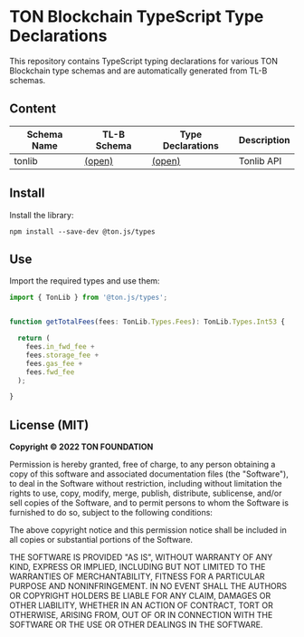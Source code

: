 
# TON Blockchain TypeScript Type Declarations

This repository contains TypeScript typing declarations for
various TON Blockchain type schemas and are automatically
generated from TL-B schemas.


## Content

| Schema Name | TL-B Schema                                                                                  | Type Declarations                         | Description |
| ----------- |----------------------------------------------------------------------------------------------|-------------------------------------------| ----------- |
| tonlib      | [(open)](https://github.com/ton-blockchain/ton/blob/master/tl/generate/scheme/tonlib_api.tl) | [(open)](./types/tonlib.d.ts)  | Tonlib API  |


## Install

Install the library:

```shell
npm install --save-dev @ton.js/types
```


## Use

Import the required types and use them:

```typescript
import { TonLib } from '@ton.js/types';


function getTotalFees(fees: TonLib.Types.Fees): TonLib.Types.Int53 {

  return (
    fees.in_fwd_fee +
    fees.storage_fee +
    fees.gas_fee +
    fees.fwd_fee
  );

}
```


## License (MIT)

**Copyright © 2022 TON FOUNDATION**

Permission is hereby granted, free of charge, to any person obtaining a copy
of this software and associated documentation files (the "Software"), to deal
in the Software without restriction, including without limitation the rights
to use, copy, modify, merge, publish, distribute, sublicense, and/or sell
copies of the Software, and to permit persons to whom the Software is
furnished to do so, subject to the following conditions:

The above copyright notice and this permission notice shall be included in all
copies or substantial portions of the Software.

THE SOFTWARE IS PROVIDED "AS IS", WITHOUT WARRANTY OF ANY KIND, EXPRESS OR
IMPLIED, INCLUDING BUT NOT LIMITED TO THE WARRANTIES OF MERCHANTABILITY,
FITNESS FOR A PARTICULAR PURPOSE AND NONINFRINGEMENT. IN NO EVENT SHALL THE
AUTHORS OR COPYRIGHT HOLDERS BE LIABLE FOR ANY CLAIM, DAMAGES OR OTHER
LIABILITY, WHETHER IN AN ACTION OF CONTRACT, TORT OR OTHERWISE, ARISING FROM,
OUT OF OR IN CONNECTION WITH THE SOFTWARE OR THE USE OR OTHER DEALINGS IN THE
SOFTWARE.
